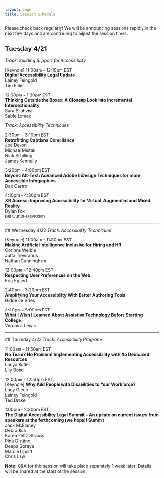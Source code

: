 ```yaml
---
layout: page
title: Session Schedule
---
```


Please check back regularly! We will be announcing sessions rapidly in the next few days and are continuing to adjust the session times.

## Tuesday 4/21
<i>Track: Building Support for Accessibility</i>

[Keynote] 11:00am - 12:10pm EST<br>
**Digital Accessibility Legal Update**<br>
Lainey Feingold<br>
Tim Elder

12:20pm - 1:20pm EST <br>
**Thinking Outside the Boxes: A Closeup Look Into Incremental Intersectionality**<br>
Sara Shahvisi<br>
Sable Lomax

<i>Track: Accessibility Techniques</i>

2:30pm - 3:10pm EST <br>
**Retrofitting Captions Compliance**<br>
Joe Devon <br>
Michael Mistak <br>
Nick Schilling <br>
James Kennelly <br>

3:20pm - 4:00pm EST <br>
**Beyond Alt-Text: Advanced Adobe InDesign Techniques for more Accessible Infographics**<br>
Dax Castro <br>

4:10pm - 4:30pm EST <br>
**XR Access: Improving Accessibility for Virtual, Augmented and Mixed Reality**<br>
Dylan Fox <br>
Bill Curtis-Davidson <br>

<hr>
## Wednesday 4/22
<i>Track: Accessibility Techniques</i>

[Keynote] 11:00am - 11:50am EST<br>
**Making Artificial Intelligence Inclusive for Hiring and HR**<br>
Corinne Weible<br>
Jutta Treviranus<br>
Nathan Cunningham<br>

12:00pm - 12:40pm EST <br>
**Respecting User Preferences on the Web**<br>
Eric Eggert<br>

2:40pm - 3:20pm  EST <br>
**Amplifying Your Accessibility With Better Authoring Tools** <br>
Hidde de Vries

4:40pm - 5:00pm EST<br>
**What I Wish I Learned About Assistive Technology Before Starting College** <br>
Veronica Lewis

<hr>
## Thursday 4/23
<i>Track: Accessibility Programs</i>

11:00am - 11:50am EST<br>
**No Team? No Problem! Implementing Accessibility with No Dedicated Resources**<br>
Lanya Butler<br>
Lily Bond

12:00pm - 12:50pm EST <br>
[Keynote] **Why Add People with Disabilities to Your Workforce?**<br>
Lucy Greco <br>
Lainey Feingold <br>
Ted Drake <br>

1:00pm - 2:30pm EST <br>
**The Digital Accessibility Legal Summit – An update on current issues from speakers at the forthcoming (we hope!) Summit**<br>
Jack McElaney<br>
Debra Ruh<br>
Karen Peltz Strauss<br>
Pina D’Intino<br>
Deepa Goraya<br>
Marcie Lipsitt<br>
Chris Law<br>

**Note:** Q&A for this session will take place separately 1 week later. Details will be shared at the start of the session.
